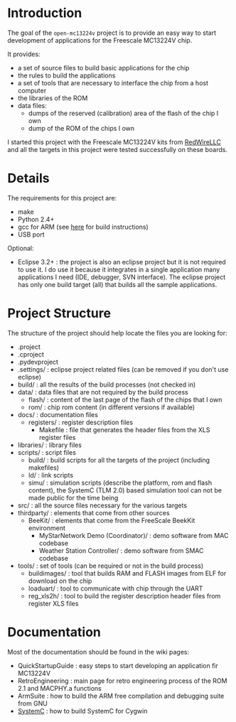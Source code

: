 # Introduction #

The goal of the `open-mc13224v` project is to provide an easy way to start development of applications for the Freescale MC13224V chip.

It provides:
  * a set of source files to build basic applications for the chip
  * the rules to build the applications
  * a set of tools that are necessary to interface the chip from a host computer
  * the libraries of the ROM
  * data files:
    * dumps of the reserved (calibration) area of the flash of the chip I own
    * dump of the ROM of the chips I own

I started this project with the Freescale MC13224V kits from [RedWireLLC](http://www.redwirellc.com/store) and all the targets in this project were tested successfully on these boards.

# Details #

The requirements for this project are:
  * make
  * Python 2.4+
  * gcc for ARM (see [here](../blob/wiki/ArmSuite.md) for build instructions)
  * USB port

Optional:
  * Eclipse 3.2+ : the project is also an eclipse project but it is not required to use it.  I do use it because it integrates in a single application many applications I need (IDE, debugger, SVN interface).  The eclipse project has only one build target (all) that builds all the sample applications.

# Project Structure #
The structure of the project should help locate the files you are looking for:

  * .project
  * .cproject
  * .pydevproject
  * .settings/ : eclipse project related files (can be removed if you don't use eclipse)
  * build/ : all the results of the build processes (not checked in)
  * data/ : data files that are not required by the build process
    * flash/ : content of the last page of the flash of the chips that I own
    * rom/ : chip rom content (in different versions if available)
  * docs/ : documentation files
    * registers/ : register description files
      * Makefile : file that generates the header files from the XLS register files
  * libraries/ : library files
  * scripts/ : script files
    * build/ : build scripts for all the targets of the project (including makefiles)
    * ld/ : link scripts
    * simu/ : simulation scripts (describe the platform, rom and flash content), the SystemC (TLM 2.0) based simulation tool can not be made public for the time being
  * src/ : all the source files necessary for the various targets
  * thirdparty/ : elements that come from other sources
    * BeeKit/ : elements that come from the FreeScale BeekKit environment
      * MyStarNetwork Demo (Coordinator)/ : demo software from MAC codebase
      * Weather Station Controller/ : demo software from SMAC codebase
  * tools/ : set of tools (can be required or not in the build process)
    * buildimages/ : tool that builds RAM and FLASH images from ELF for download on the chip
    * loaduart/ : tool to communicate with chip through the UART
    * reg\_xls2h/ : tool to build the register description header files from register XLS files

# Documentation #
Most of the documentation should be found in the wiki pages:
  * QuickStartupGuide : easy steps to start developing an application fir MC13224V
  * RetroEngineering : main page for retro engineering process of the ROM 2.1 and MACPHY.a functions
  * ArmSuite : how to build the ARM free compilation and debugging suite from GNU
  * [SystemC](SystemC.md) : how to build SystemC for Cygwin

